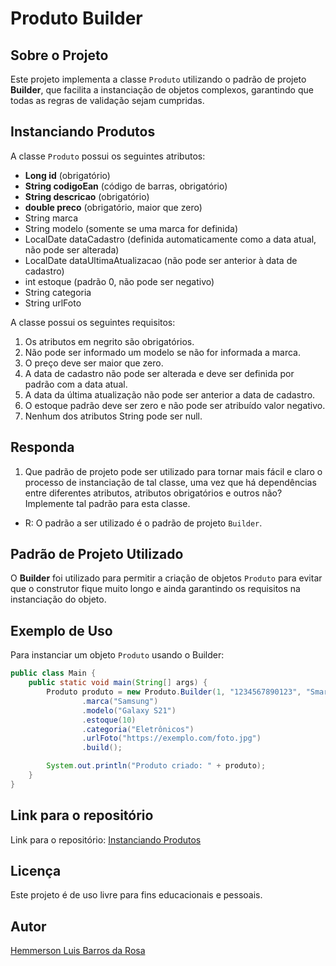 # Produto Builder

## Sobre o Projeto

Este projeto implementa a classe `Produto` utilizando o padrão de projeto **Builder**, que facilita a instanciação de objetos complexos, garantindo que todas as regras de validação sejam cumpridas.

## Instanciando Produtos

A classe `Produto` possui os seguintes atributos:

- **Long id** (obrigatório)
- **String codigoEan** (código de barras, obrigatório)
- **String descricao** (obrigatório)
- **double preco** (obrigatório, maior que zero)
- String marca
- String modelo (somente se uma marca for definida)
- LocalDate dataCadastro (definida automaticamente como a data atual, não pode ser alterada)
- LocalDate dataUltimaAtualizacao (não pode ser anterior à data de cadastro)
- int estoque (padrão 0, não pode ser negativo)
- String categoria
- String urlFoto

A classe possui os seguintes requisitos:

1. Os atributos em negrito são obrigatórios.
2. Não pode ser informado um modelo se não for informada a marca.
3. O preço deve ser maior que zero.
4. A data de cadastro não pode ser alterada e deve ser definida por padrão com a data atual.
5. A data da última atualização não pode ser anterior a data de cadastro.
6. O estoque padrão deve ser zero e não pode ser atribuído valor negativo.
7. Nenhum dos atributos String pode ser null.

## Responda
1. Que padrão de projeto pode ser utilizado para tornar mais fácil e claro o processo de instanciação de tal classe, uma vez que há dependências entre diferentes atributos, atributos obrigatórios e outros não? Implemente tal padrão para esta classe.

 - R: O padrão a ser utilizado é o padrão de projeto `Builder`.

## Padrão de Projeto Utilizado

O **Builder** foi utilizado para permitir a criação de objetos `Produto` para evitar que o construtor fique muito longo e ainda garantindo os requisitos na instanciação do objeto.

## Exemplo de Uso

Para instanciar um objeto `Produto` usando o Builder:

```java
public class Main {
    public static void main(String[] args) {
        Produto produto = new Produto.Builder(1, "1234567890123", "Smartphone", 1999.99)
                .marca("Samsung")
                .modelo("Galaxy S21")
                .estoque(10)
                .categoria("Eletrônicos")
                .urlFoto("https://exemplo.com/foto.jpg")
                .build();

        System.out.println("Produto criado: " + produto);
    }
}
```
## Link para o repositório
Link para o repositório: [Instanciando Produtos](https://github.com/hemmerson/InstanciandoProdutos)

## Licença

Este projeto é de uso livre para fins educacionais e pessoais.

## Autor
[Hemmerson Luis Barros da Rosa](https://github.com/hemmerson)